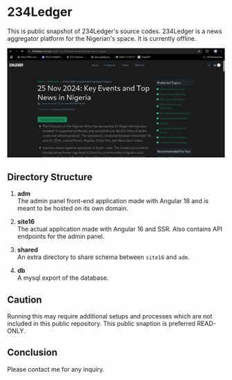 # 234Ledger

This is public snapshot of 234Ledger's source codes. 234Ledger is a news aggregator platform for the Nigerian's space. It is currently offline.

![Screenshot](./POST.png "Screenshot - Post page when site was online")

## Directory Structure

1. **adm**  
    The admin panel front-end application made with Angular 18 and is meant to be hosted on its own domain.

2. **site16**  
    The actual application made with Angular 16 and SSR. Also contains API endpoints for the admin panel.

3. **shared**  
    An extra directory to share schema between `site16` and `adm`.

4. **db**  
    A mysql export of the database.


## Caution  

Running this may require additional setups and processes which are not included in this public repository. This public snaption is preferred READ-ONLY.

## Conclusion

Please contact me for any inquiry.